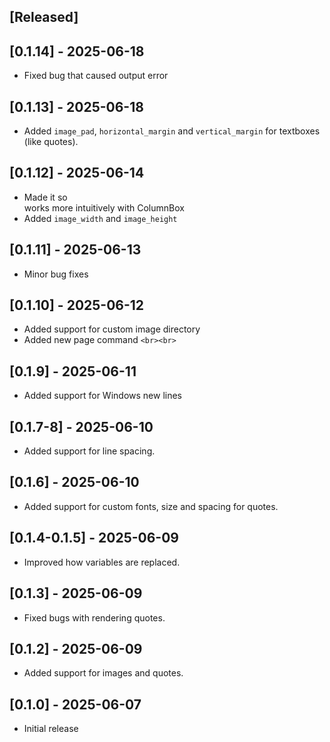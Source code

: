 ## [Released]

## [0.1.14] - 2025-06-18

- Fixed bug that caused output error

## [0.1.13] - 2025-06-18

- Added ``image_pad``, ``horizontal_margin`` and ``vertical_margin`` for textboxes (like quotes).

## [0.1.12] - 2025-06-14

- Made it so <br> works more intuitively with ColumnBox
- Added ``image_width`` and ``image_height``

## [0.1.11] - 2025-06-13

- Minor bug fixes

## [0.1.10] - 2025-06-12

- Added support for custom image directory
- Added new page command ``<br><br>``

## [0.1.9] - 2025-06-11

- Added support for Windows new lines

## [0.1.7-8] - 2025-06-10

- Added support for line spacing.

## [0.1.6] - 2025-06-10

- Added support for custom fonts, size and spacing for quotes.

## [0.1.4-0.1.5] - 2025-06-09

- Improved how variables are replaced.

## [0.1.3] - 2025-06-09

- Fixed bugs with rendering quotes.

## [0.1.2] - 2025-06-09

- Added support for images and quotes.

## [0.1.0] - 2025-06-07

- Initial release
